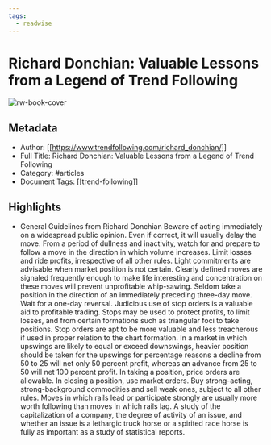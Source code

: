 ```yaml
---
tags:
  - readwise
---
```


# Richard Donchian: Valuable Lessons from a Legend of Trend Following

![rw-book-cover](https://readwise-assets.s3.amazonaws.com/static/images/default-book-icon-8.18caceaece2b.png)

## Metadata
- Author: [[https://www.trendfollowing.com/richard_donchian/]]
- Full Title: Richard Donchian: Valuable Lessons from a Legend of Trend Following
- Category: #articles
- Document Tags: [[trend-following]]

## Highlights
- General Guidelines from Richard Donchian
  Beware of acting immediately on a widespread public opinion. Even if correct, it will usually delay the move.
  From a period of dullness and inactivity, watch for and prepare to follow a move in the direction in which volume increases.
  Limit losses and ride profits, irrespective of all other rules.
  Light commitments are advisable when market position is not certain. Clearly defined moves are signaled frequently enough to make life interesting and concentration on these moves will prevent unprofitable whip-sawing.
  Seldom take a position in the direction of an immediately preceding three-day move. Wait for a one-day reversal.
  Judicious use of stop orders is a valuable aid to profitable trading. Stops may be used to protect profits, to limit losses, and from certain formations such as triangular foci to take positions. Stop orders are apt to be more valuable and less treacherous if used in proper relation to the chart formation.
  In a market in which upswings are likely to equal or exceed downswings, heavier position should be taken for the upswings for percentage reasons a decline from 50 to 25 will net only 50 percent profit, whereas an advance from 25 to 50 will net 100 percent profit.
  In taking a position, price orders are allowable. In closing a position, use market orders.
  Buy strong-acting, strong-background commodities and sell weak ones, subject to all other rules.
  Moves in which rails lead or participate strongly are usually more worth following than moves in which rails lag.
  A study of the capitalization of a company, the degree of activity of an issue, and whether an issue is a lethargic truck horse or a spirited race horse is fully as important as a study of statistical reports.

